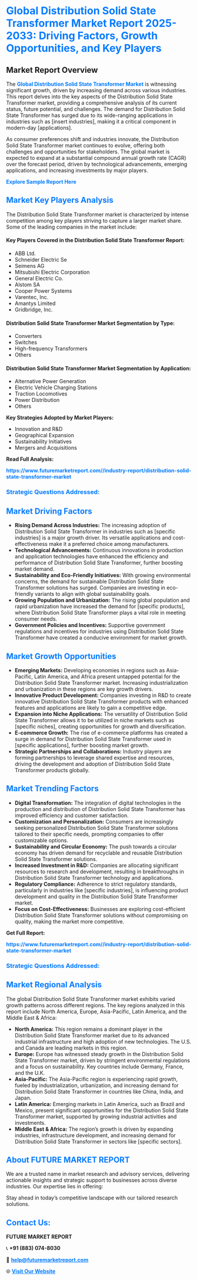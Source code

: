 <h1 style="color: #007BFF;">Global Distribution Solid State Transformer Market Report 2025-2033: Driving Factors, Growth Opportunities, and Key Players</h1>

<section id="overview">
<h2>Market Report Overview</h2>
<p>The <a href="https://www.futuremarketreport.com//industry-report/distribution-solid-state-transformer-market" style="color: #007BFF; text-decoration: none;"><strong>Global Distribution Solid State Transformer Market</strong></a> is witnessing significant growth, driven by increasing demand across various industries. This report delves into the key aspects of the Distribution Solid State Transformer market, providing a comprehensive analysis of its current status, future potential, and challenges. The demand for Distribution Solid State Transformer has surged due to its wide-ranging applications in industries such as [insert industries], making it a critical component in modern-day [applications].</p>
<p>As consumer preferences shift and industries innovate, the Distribution Solid State Transformer market continues to evolve, offering both challenges and opportunities for stakeholders. The global market is expected to expand at a substantial compound annual growth rate (CAGR) over the forecast period, driven by technological advancements, emerging applications, and increasing investments by major players.</p>
</section>

<section id="overview">
<p><a href="https://www.futuremarketreport.com//request-sample/reportId=54049" style="color: #007BFF; text-decoration: none;"><strong>Explore Sample Report Here</strong></a></p>
</section>

<section id="key-players">
<h2 style="color: #007BFF;">Market Key Players Analysis</h2>
<p>The Distribution Solid State Transformer market is characterized by intense competition among key players striving to capture a larger market share. Some of the leading companies in the market include:</p>
<h4>Key Players Covered in the Distribution Solid State Transformer Report:</h4>
<ul><li>ABB Ltd.</li><li>Schneider Electric Se</li><li>Seimens AG</li><li>Mitsubishi Electric Corporation</li><li>General Electric Co.</li><li>Alstom SA</li><li>Cooper Power Systems</li><li>Varentec, Inc.</li><li>Amantys Limited</li><li>Gridbridge, Inc.</li></ul>
<h4>Distribution Solid State Transformer Market Segmentation by Type:</h4>
<ul><li>Converters</li><li>Switches</li><li>High-frequency Transformers</li><li>Others</li></ul>

<h4>Distribution Solid State Transformer Market Segmentation by Application:</h4>
<ul><li>Alternative Power Generation</li><li>Electric Vehicle Charging Stations</li><li>Traction Locomotives</li><li>Power Distribution</li><li>Others</li></ul>
<p><strong>Key Strategies Adopted by Market Players:</strong></p>
<ul>
<li>Innovation and R&D</li>
<li>Geographical Expansion</li>
<li>Sustainability Initiatives</li>
<li>Mergers and Acquisitions</li>
</ul>
</section>

<section>
<p><strong>Read Full Analysis: </strong></p><a href="https://www.futuremarketreport.com//industry-report/distribution-solid-state-transformer-market" style="color: #007BFF; text-decoration: none;"><strong>https://www.futuremarketreport.com//industry-report/distribution-solid-state-transformer-market</strong></a>
<h3 style="color: #007BFF;">Strategic Questions Addressed:</h3>
</section>

<section id="driving-factors">
<h2 style="color: #007BFF;">Market Driving Factors</h2>
<ul>
<li><strong>Rising Demand Across Industries:</strong> The increasing adoption of Distribution Solid State Transformer in industries such as [specific industries] is a major growth driver. Its versatile applications and cost-effectiveness make it a preferred choice among manufacturers.</li>
<li><strong>Technological Advancements:</strong> Continuous innovations in production and application technologies have enhanced the efficiency and performance of Distribution Solid State Transformer, further boosting market demand.</li>
<li><strong>Sustainability and Eco-Friendly Initiatives:</strong> With growing environmental concerns, the demand for sustainable Distribution Solid State Transformer solutions has surged. Companies are investing in eco-friendly variants to align with global sustainability goals.</li>
<li><strong>Growing Population and Urbanization:</strong> The rising global population and rapid urbanization have increased the demand for [specific products], where Distribution Solid State Transformer plays a vital role in meeting consumer needs.</li>
<li><strong>Government Policies and Incentives:</strong> Supportive government regulations and incentives for industries using Distribution Solid State Transformer have created a conducive environment for market growth.</li>
</ul>
</section>

<section id="growth-opportunities">
<h2 style="color: #007BFF;">Market Growth Opportunities</h2>
<ul>
<li><strong>Emerging Markets:</strong> Developing economies in regions such as Asia-Pacific, Latin America, and Africa present untapped potential for the Distribution Solid State Transformer market. Increasing industrialization and urbanization in these regions are key growth drivers.</li>
<li><strong>Innovative Product Development:</strong> Companies investing in R&D to create innovative Distribution Solid State Transformer products with enhanced features and applications are likely to gain a competitive edge.</li>
<li><strong>Expansion into Niche Applications:</strong> The versatility of Distribution Solid State Transformer allows it to be utilized in niche markets such as [specific niches], creating opportunities for growth and diversification.</li>
<li><strong>E-commerce Growth:</strong> The rise of e-commerce platforms has created a surge in demand for Distribution Solid State Transformer used in [specific applications], further boosting market growth.</li>
<li><strong>Strategic Partnerships and Collaborations:</strong> Industry players are forming partnerships to leverage shared expertise and resources, driving the development and adoption of Distribution Solid State Transformer products globally.</li>
</ul>
</section>

<section id="trending-factors">
<h2 style="color: #007BFF;">Market Trending Factors</h2>
<ul>
<li><strong>Digital Transformation:</strong> The integration of digital technologies in the production and distribution of Distribution Solid State Transformer has improved efficiency and customer satisfaction.</li>
<li><strong>Customization and Personalization:</strong> Consumers are increasingly seeking personalized Distribution Solid State Transformer solutions tailored to their specific needs, prompting companies to offer customizable options.</li>
<li><strong>Sustainability and Circular Economy:</strong> The push towards a circular economy has driven demand for recyclable and reusable Distribution Solid State Transformer solutions.</li>
<li><strong>Increased Investment in R&D:</strong> Companies are allocating significant resources to research and development, resulting in breakthroughs in Distribution Solid State Transformer technology and applications.</li>
<li><strong>Regulatory Compliance:</strong> Adherence to strict regulatory standards, particularly in industries like [specific industries], is influencing product development and quality in the Distribution Solid State Transformer market.</li>
<li><strong>Focus on Cost-Effectiveness:</strong> Businesses are exploring cost-efficient Distribution Solid State Transformer solutions without compromising on quality, making the market more competitive.</li>
</ul>
</section>

<section>
<p><strong>Get Full Report: </strong></p><a href="https://www.futuremarketreport.com//industry-report/distribution-solid-state-transformer-market" style="color: #007BFF; text-decoration: none;"><strong>https://www.futuremarketreport.com//industry-report/distribution-solid-state-transformer-market</strong></a>
<h3 style="color: #007BFF;">Strategic Questions Addressed:</h3>
</section>


<section id="regional-analysis">
<h2 style="color: #007BFF;">Market Regional Analysis</h2>
<p>The global Distribution Solid State Transformer market exhibits varied growth patterns across different regions. The key regions analyzed in this report include North America, Europe, Asia-Pacific, Latin America, and the Middle East & Africa:</p>
<ul>
<li><strong>North America:</strong> This region remains a dominant player in the Distribution Solid State Transformer market due to its advanced industrial infrastructure and high adoption of new technologies. The U.S. and Canada are leading markets in this region.</li>
<li><strong>Europe:</strong> Europe has witnessed steady growth in the Distribution Solid State Transformer market, driven by stringent environmental regulations and a focus on sustainability. Key countries include Germany, France, and the U.K.</li>
<li><strong>Asia-Pacific:</strong> The Asia-Pacific region is experiencing rapid growth, fueled by industrialization, urbanization, and increasing demand for Distribution Solid State Transformer in countries like China, India, and Japan.</li>
<li><strong>Latin America:</strong> Emerging markets in Latin America, such as Brazil and Mexico, present significant opportunities for the Distribution Solid State Transformer market, supported by growing industrial activities and investments.</li>
<li><strong>Middle East & Africa:</strong> The region’s growth is driven by expanding industries, infrastructure development, and increasing demand for Distribution Solid State Transformer in sectors like [specific sectors].</li>
</ul>
</section>

<footer>
<h2 style="color: #007BFF;">About FUTURE MARKET REPORT</h2>
<p>We are a trusted name in market research and advisory services, delivering actionable insights and strategic support to businesses across diverse industries. Our expertise lies in offering:</p>

<p>Stay ahead in today’s competitive landscape with our tailored research solutions.</p>

<h2 style="color: #007BFF;">Contact Us:</h2>
<p><strong>FUTURE MARKET REPORT</strong></p>
<p>📞 <strong>+91 (883) 074-8030</strong></p>
<p>📧 <strong><a href="mailto:help@futuremarketreport.com" style="color: #007BFF;">help@futuremarketreport.com</a></strong></p>
<p>🌐 <strong><a href="https://www.futuremarketreport.com/" style="color: #007BFF;">Visit Our Website</a></strong></p>
</footer>